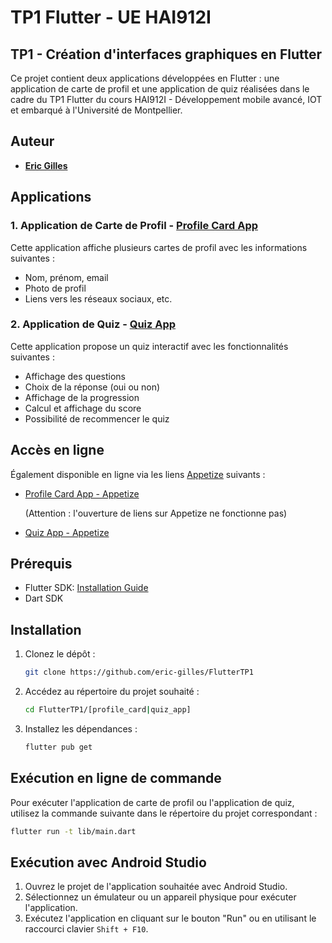 # TP1 Flutter - UE HAI912I
## TP1 - Création d'interfaces graphiques en Flutter

Ce projet contient deux applications développées en Flutter : une application de carte de profil et une application de quiz réalisées dans le cadre du TP1 Flutter du cours HAI912I - Développement mobile avancé, IOT et embarqué à l'Université de Montpellier.

## Auteur 
- **[Eric Gilles](https://github.com/eric-gilles)**

## Applications

### 1. Application de Carte de Profil - [Profile Card App](https://github.com/eric-gilles/FlutterTP1/tree/main/profile_card)

Cette application affiche plusieurs cartes de profil avec les informations suivantes :
- Nom, prénom, email
- Photo de profil
- Liens vers les réseaux sociaux, etc.

### 2. Application de Quiz - [Quiz App](https://github.com/eric-gilles/FlutterTP1/tree/main/quiz_app)

Cette application propose un quiz interactif avec les fonctionnalités suivantes :
- Affichage des questions
- Choix de la réponse (oui ou non)
- Affichage de la progression
- Calcul et affichage du score
- Possibilité de recommencer le quiz

## Accès en ligne

Également disponible en ligne via les liens [Appetize](https://appetize.io/) suivants :
- [Profile Card App - Appetize](https://appetize.io/app/b_kvbeq7ki27nntrdvut2n6jpq6u)

    (Attention : l'ouverture de liens sur Appetize ne fonctionne pas)
- [Quiz App - Appetize](https://appetize.io/app/b_6nbgt744euejyludzjpbp4pwza)

## Prérequis

- Flutter SDK: [Installation Guide](https://flutter.dev/docs/get-started/install)
- Dart SDK

## Installation

1. Clonez le dépôt :
    ```bash
    git clone https://github.com/eric-gilles/FlutterTP1
    ```
2. Accédez au répertoire du projet souhaité :
    ```bash
    cd FlutterTP1/[profile_card|quiz_app]
    ```
3. Installez les dépendances :
    ```bash
    flutter pub get
    ```

## Exécution en ligne de commande

Pour exécuter l'application de carte de profil ou l'application de quiz, utilisez la commande suivante dans le répertoire du projet correspondant :

```bash
flutter run -t lib/main.dart
```

## Exécution avec Android Studio

1. Ouvrez le projet de l'application souhaitée avec Android Studio.
2. Sélectionnez un émulateur ou un appareil physique pour exécuter l'application.
2. Exécutez l'application en cliquant sur le bouton "Run" ou en utilisant le raccourci clavier `Shift + F10`.
